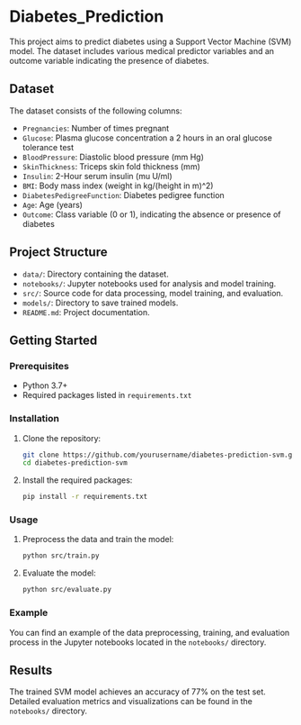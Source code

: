 # Diabetes_Prediction


This project aims to predict diabetes using a Support Vector Machine (SVM) model. The dataset includes various medical predictor variables and an outcome variable indicating the presence of diabetes.

## Dataset

The dataset consists of the following columns:
- `Pregnancies`: Number of times pregnant
- `Glucose`: Plasma glucose concentration a 2 hours in an oral glucose tolerance test
- `BloodPressure`: Diastolic blood pressure (mm Hg)
- `SkinThickness`: Triceps skin fold thickness (mm)
- `Insulin`: 2-Hour serum insulin (mu U/ml)
- `BMI`: Body mass index (weight in kg/(height in m)^2)
- `DiabetesPedigreeFunction`: Diabetes pedigree function
- `Age`: Age (years)
- `Outcome`: Class variable (0 or 1), indicating the absence or presence of diabetes

## Project Structure

- `data/`: Directory containing the dataset.
- `notebooks/`: Jupyter notebooks used for analysis and model training.
- `src/`: Source code for data processing, model training, and evaluation.
- `models/`: Directory to save trained models.
- `README.md`: Project documentation.

## Getting Started

### Prerequisites

- Python 3.7+
- Required packages listed in `requirements.txt`

### Installation

1. Clone the repository:
    ```sh
    git clone https://github.com/yourusername/diabetes-prediction-svm.git
    cd diabetes-prediction-svm
    ```

2. Install the required packages:
    ```sh
    pip install -r requirements.txt
    ```

### Usage

1. Preprocess the data and train the model:
    ```sh
    python src/train.py
    ```

2. Evaluate the model:
    ```sh
    python src/evaluate.py
    ```

### Example

You can find an example of the data preprocessing, training, and evaluation process in the Jupyter notebooks located in the `notebooks/` directory.

## Results

The trained SVM model achieves an accuracy of 77% on the test set. Detailed evaluation metrics and visualizations can be found in the `notebooks/` directory.



